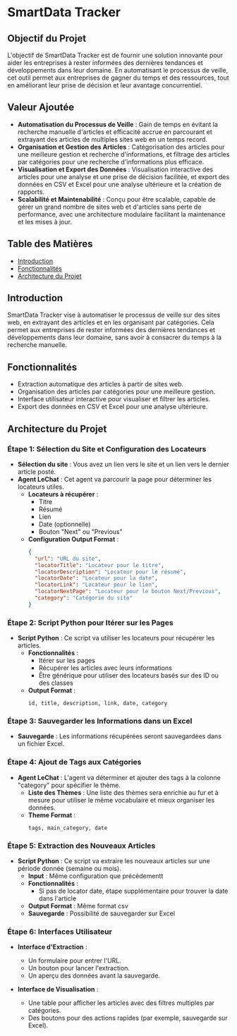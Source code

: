 # SmartData Tracker

## Objectif du Projet

L'objectif de SmartData Tracker est de fournir une solution innovante pour aider les entreprises à rester informées des dernières tendances et développements dans leur domaine. En automatisant le processus de veille, cet outil permet aux entreprises de gagner du temps et des ressources, tout en améliorant leur prise de décision et leur avantage concurrentiel.

## Valeur Ajoutée

- **Automatisation du Processus de Veille** : Gain de temps en évitant la recherche manuelle d'articles et efficacité accrue en parcourant et extrayant des articles de multiples sites web en un temps record.
- **Organisation et Gestion des Articles** : Catégorisation des articles pour une meilleure gestion et recherche d'informations, et filtrage des articles par catégories pour une recherche d'informations plus efficace.
- **Visualisation et Export des Données** : Visualisation interactive des articles pour une analyse et une prise de décision facilitée, et export des données en CSV et Excel pour une analyse ultérieure et la création de rapports.
- **Scalabilité et Maintenabilité** : Conçu pour être scalable, capable de gérer un grand nombre de sites web et d'articles sans perte de performance, avec une architecture modulaire facilitant la maintenance et les mises à jour.

## Table des Matières

- [Introduction](#introduction)
- [Fonctionnalités](#fonctionnalités)
- [Architecture du Projet](#architecture-du-projet)

## Introduction

SmartData Tracker vise à automatiser le processus de veille sur des sites web, en extrayant des articles et en les organisant par catégories. Cela permet aux entreprises de rester informées des dernières tendances et développements dans leur domaine, sans avoir à consacrer du temps à la recherche manuelle.


## Fonctionnalités

- Extraction automatique des articles à partir de sites web.
- Organisation des articles par catégories pour une meilleure gestion.
- Interface utilisateur interactive pour visualiser et filtrer les articles.
- Export des données en CSV et Excel pour une analyse ultérieure.

## Architecture du Projet

### Étape 1: Sélection du Site et Configuration des Locateurs

- **Sélection du site** : Vous avez un lien vers le site et un lien vers le dernier article posté.
- **Agent LeChat** : Cet agent va parcourir la page pour déterminer les locateurs utiles.
  - **Locateurs à récupérer** :
    - Titre
    - Résumé
    - Lien
    - Date (optionnelle)
    - Bouton "Next" ou "Previous"
  - **Configuration Output Format** :
    ```json
    {
      "url": "URL du site",
      "locatorTitle": "Locateur pour le titre",
      "locatorDescription": "Locateur pour le résumé",
      "locatorDate": "Locateur pour la date",
      "locatorLink": "Locateur pour le lien",
      "locatorNextPage": "Locateur pour le bouton Next/Previous",
      "category": "Catégorie du site"
    }
    ```

### Étape 2: Script Python pour Itérer sur les Pages

- **Script Python** : Ce script va utiliser les locateurs pour récupérer les articles.
  - **Fonctionnalités** :
    - Itérer sur les pages
    - Récupérer les articles avec leurs informations
    - Être générique pour utiliser des locateurs basés sur des ID ou des classes
  - **Output Format** :
    ```csv
    id, title, description, link, date, category
    ```

### Étape 3: Sauvegarder les Informations dans un Excel

- **Sauvegarde** : Les informations récupérées seront sauvegardées dans un fichier Excel.

### Étape 4: Ajout de Tags aux Catégories

- **Agent LeChat** : L'agent va déterminer et ajouter des tags à la colonne "category" pour spécifier le thème.
  - **Liste des Thèmes** : Une liste des thèmes sera enrichie au fur et à mesure pour utiliser le même vocabulaire et mieux organiser les données.
  - **Theme Format** :
    ```csv
    tags, main_category, date
    ```

### Étape 5: Extraction des Nouveaux Articles

- **Script Python** : Ce script va extraire les nouveaux articles sur une période donnée (semaine ou mois).
  - **Input** : Même configuration que précédementt
  - **Fonctionnalités** :
    - Si pas de locator date, étape supplémentaire pour trouver la date dans l'article
  - **Output Format** : Même format csv
  - **Sauvegarde** : Possibilité de sauvegarder sur Excel

### Étape 6: Interfaces Utilisateur

- **Interface d'Extraction** :
  - Un formulaire pour entrer l'URL.
  - Un bouton pour lancer l'extraction.
  - Un aperçu des données avant la sauvegarde.

- **Interface de Visualisation** :
  - Une table pour afficher les articles avec des filtres multiples par catégories.
  - Des boutons pour des actions rapides (par exemple, sauvegarde sur Excel).


